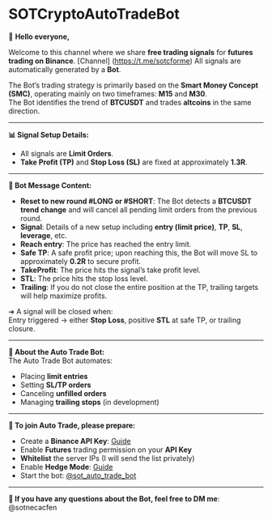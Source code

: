 # SOTCryptoAutoTradeBot

🚀 **Hello everyone,**

Welcome to this channel where we share **free trading signals** for **futures trading on Binance**.  [Channel] (https://t.me/sotcforme)
All signals are automatically generated by a **Bot**.

The Bot’s trading strategy is primarily based on the **Smart Money Concept (SMC)**, operating mainly on two timeframes: **M15** and **M30**.  
The Bot identifies the trend of **BTCUSDT** and trades **altcoins** in the same direction.

---

**📊 Signal Setup Details:**  
- All signals are **Limit Orders**.  
- **Take Profit (TP)** and **Stop Loss (SL)** are fixed at approximately **1.3R**.

---

**💬 Bot Message Content:**  
- **Reset to new round #LONG or #SHORT**: The Bot detects a **BTCUSDT trend change** and will cancel all pending limit orders from the previous round.  
- **Signal**: Details of a new setup including **entry (limit price)**, **TP**, **SL**, **leverage**, etc.  
- **Reach entry**: The price has reached the entry limit.  
- **Safe TP**: A safe profit price; upon reaching this, the Bot will move SL to approximately **0.2R** to secure profit.  
- **TakeProfit**: The price hits the signal’s take profit level.  
- **STL**: The price hits the stop loss level.  
- **Trailing**: If you do not close the entire position at the TP, trailing targets will help maximize profits.

➔ A signal will be closed when:  
Entry triggered → either **Stop Loss**, positive **STL** at safe TP, or trailing closure.

---

**🤖 About the Auto Trade Bot:**  
The Auto Trade Bot automates:  
- Placing **limit entries**  
- Setting **SL/TP orders**  
- Canceling **unfilled orders**  
- Managing **trailing stops** (in development)

---

**🔧 To join Auto Trade, please prepare:**  
- Create a **Binance API Key**: [Guide](https://www.binance.com/en/support/faq/detail/360002502072)  
- Enable **Futures** trading permission on your **API Key**  
- **Whitelist** the server IPs (I will send the list privately)  
- Enable **Hedge Mode**: [Guide](https://www.binance.com/en/support/faq/detail/360041513552)  
- Start the bot: [@sot_auto_trade_bot](https://t.me/sot_auto_trade_bot)

---

**💬 If you have any questions about the Bot, feel free to DM me**: @sotnecacfen
